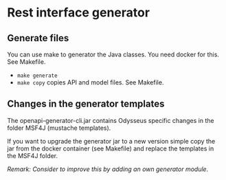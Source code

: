 # Rest interface generator

## Generate files

You can use make to generator the Java classes. You need docker for this. See Makefile.

* `make generate`
* `make copy` copies API and model files. See Makefile.



## Changes in the generator templates

The openapi-generator-cli.jar contains Odysseus specific changes in the folder MSF4J (mustache templates).

If you want to upgrade the generator jar to a new version simple copy the jar from the docker container (see Makefile) and replace the templates in the MSF4J folder.

*Remark: Consider to improve this by adding an own generator module.*